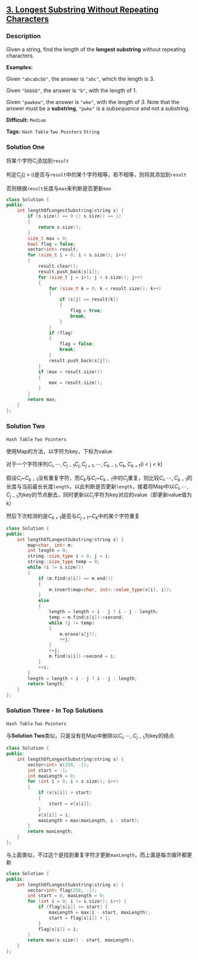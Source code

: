 ## [3. Longest Substring Without Repeating Characters](https://leetcode.com/problems/longest-substring-without-repeating-characters/#/description)

### Description

Given a string, find the length of the **longest substring** without repeating characters.

**Examples:**

Given `"abcabcbb"`, the answer is `"abc"`, which the length is 3.

Given `"bbbbb"`, the answer is `"b"`, with the length of 1.

Given `"pwwkew"`, the answer is `"wke"`, with the length of 3. Note that the answer must be a **substring**, `"pwke"` is a *subsequence* and not a substring.



**Difficult:** `Medium`

**Tags:** `Hash Table` `Two Pointers` `String`



### Solution One

将某个字符$C_i$添加到`result`

判定$C_j$(j > i)是否与`result`中的某个字符相等，若不相等，则将其添加到`result`

否则根据`result`长度与`max`来判断是否更新`max`

```c++
class Solution {
public:
    int lengthOfLongestSubstring(string s) {
        if (s.size() == 0 || s.size() == 1)
        {
            return s.size();
        }
        size_t max = 0;
        bool flag = false;
        vector<int> result;
        for (size_t i = 0; i < s.size(); i++)
        {
            result.clear();
            result.push_back(s[i]);
            for (size_t j = i+1; j < s.size(); j++)
            {
                for (size_t k = 0; k < result.size(); k++)
                {
                    if (s[j] == result[k])
                    {
                        flag = true;
                        break;
                    }
                }
                if (flag)
                {
                    flag = false;
                    break;
                }
                result.push_back(s[j]);
            }
            if (max < result.size())
            {
                max = result.size();
            }
        }
        return max;
    }
};
```



### Solution Two

`Hash Table` `Two Pointers`

使用Map的方法，以字符为key，下标为value

对于一个字符序列$C_i,\cdots,C_{j-1}C_j,C_{j+1},\cdots,C_{k-1},C_k,C_{k+1}$(i < j < k)

假设$C_i$~$C_{k-1}$没有重复字符，而$C_k$与$C_i$~$C_{k-1}$中的$C_j$重复，则比较$C_i,\cdots,C_{k-1}$的长度与当前最长长度`length`，以此判断是否更新`length`，接着将Map中以$C_i,\cdots,C_{j-1}$为key的节点删去，同时更新以$C_j$字符为key对应的value（即更新value值为k）

然后下次检测的是$C_{k+1}$是否与$C_{j+1}$~$C_k$中的某个字符重复

```c++
class Solution {
public:
    int lengthOfLongestSubstring(string s) {
        map<char, int> m;
        int length = 0;
        string::size_type i = 0, j = i;
        string::size_type temp = 0;
        while (i != s.size())
        {
            if (m.find(s[i]) == m.end())
            {
                m.insert(map<char, int>::value_type(s[i], i));
            }
            else
            {
                length = length < i - j ? i - j : length;
                temp = m.find(s[i])->second;
                while (j != temp)
                {
                    m.erase(s[j]);
                    ++j;
                }
                ++j;
                m.find(s[i])->second = i;
            }
            ++i;
        }
        length = length < i - j ? i - j : length;
        return length;
    }
};
```



### Solution Three - In Top Solutions

`Hash Table` `Two Pointers`

与**Solution Two**类似，只是没有在Map中删除以$C_i,\cdots,C_{j-1}$为key的结点

```c++
class Solution {
public:
    int lengthOfLongestSubstring(string s) {
        vector<int> v(256, -1);
        int start = -1;
        int maxLength = 0;
        for (int i = 0; i < s.size(); i++)
        {
            if (v[s[i]] > start)
            {
                start = v[s[i]];
            }
            v[s[i]] = i;
            maxLength = max(maxLength, i - start);
        }
        return maxLength;
    }
};
```

与上面类似，不过这个是找到重复字符才更新`maxLength`，而上面是每次循环都更新

```c++
class Solution {
public:
    int lengthOfLongestSubstring(string s) {
        vector<int> flag(256, -1);
        int start = 0, maxLength = 0;
        for (int i = 0; i != s.size(); i++) {
            if (flag[s[i]] >= start) {
                maxLength = max(i - start, maxLength);
                start = flag[s[i]] + 1;
            }
            flag[s[i]] = i;
        }
        return max(s.size() - start, maxLength);
    }
};
```


